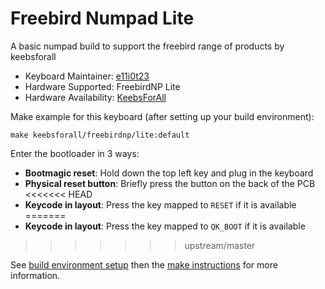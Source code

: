 # Freebird Numpad Lite

A basic numpad build to support the freebird range of products by keebsforall

* Keyboard Maintainer: [e11i0t23](https://github.com/e11i0t23)
* Hardware Supported:  FreebirdNP Lite
* Hardware Availability: [KeebsForAll](https://keebsforall.com)

Make example for this keyboard (after setting up your build environment):

    make keebsforall/freebirdnp/lite:default
    
Enter the bootloader in 3 ways:

* **Bootmagic reset**: Hold down the top left key and plug in the keyboard
* **Physical reset button**: Briefly press the button on the back of the PCB 
<<<<<<< HEAD
* **Keycode in layout**: Press the key mapped to `RESET` if it is available
=======
* **Keycode in layout**: Press the key mapped to `QK_BOOT` if it is available
>>>>>>> upstream/master

See [build environment setup](https://docs.qmk.fm/#/getting_started_build_tools) then the [make instructions](https://docs.qmk.fm/#/getting_started_make_guide) for more information.
